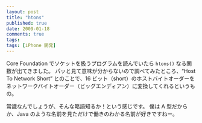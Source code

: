 ```yaml
---
layout: post
title: "htons"
published: true
date: 2009-01-18
comments: true
tags:
tags: [iPhone 開発]
---
```


Core Foundation でソケットを扱うプログラムを読んでいたら `htons()` なる関数が出てきました。
パッと見て意味が分からないので調べてみたところ、&#8220;Host To Network Short&#8221; とのことで、16 ビット（short）のホストバイトオーダーをネットワークバイトオーダー（ビッグエンディアン）に変換してくれるというもの。

常識なんでしょうが、そんな略語知るか！という感じです。
僕は A 型だからか、Java のような名前を見ただけで働きのわかる名前が好きですねー。
